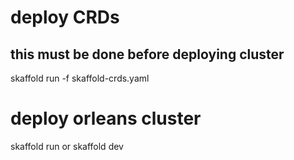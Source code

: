 # deploy CRDs
## this must be done before deploying cluster
skaffold run -f skaffold-crds.yaml

# deploy orleans cluster
skaffold run or skaffold dev
